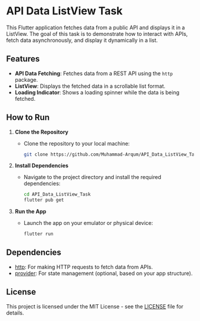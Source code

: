 # API Data ListView Task

This Flutter application fetches data from a public API and displays it in a ListView. The goal of this task is to demonstrate how to interact with APIs, fetch data asynchronously, and display it dynamically in a list.

## Features
- **API Data Fetching**: Fetches data from a REST API using the `http` package.
- **ListView**: Displays the fetched data in a scrollable list format.
- **Loading Indicator**: Shows a loading spinner while the data is being fetched.

## How to Run

1. **Clone the Repository**
   - Clone the repository to your local machine:
     ```bash
     git clone https://github.com/Muhammad-Arqum/API_Data_ListView_Task.git
     ```

2. **Install Dependencies**
   - Navigate to the project directory and install the required dependencies:
     ```bash
     cd API_Data_ListView_Task
     flutter pub get
     ```

3. **Run the App**
   - Launch the app on your emulator or physical device:
     ```bash
     flutter run
     ```

## Dependencies

- [http](https://pub.dev/packages/http): For making HTTP requests to fetch data from APIs.
- [provider](https://pub.dev/packages/provider): For state management (optional, based on your app structure).

## License

This project is licensed under the MIT License - see the [LICENSE](LICENSE) file for details.
